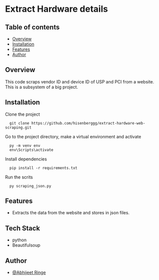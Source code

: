 
# Extract Hardware details


## Table of contents
* [Overview](#overview)
* [Installation](#install)
* [Features](#features)
* [Author](#author)



## Overview
This code scraps vendor ID and device ID of USP and PCI from a website.
This is a subsystem of a big project. 
## Installation  <div id="install"></div>

Clone the project

```
  git clone https://github.com/hisenberggg/extract-hardware-web-scraping.git
```

Go to the project directory, make a virtual environment and activate
```
  py -m venv env
  env\Scripts\activate
```

Install dependencies

```
  pip install -r requirements.txt
```

Run the scrits

```
  py scraping_json.py
```
    
## Features  <div id="features"></div>

- Extracts the data from the website and stores in json files.



## Tech Stack  <div id="tech"></div>

- python
- Beautifulsoup


## Author  <div id="author"></div>
- <a href="https://www.linkedin.com/in/abhijeet-ringe-3ab01a195/" target="_blank">@Abhijeet Ringe</a>



